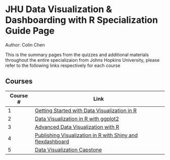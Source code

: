 # JHU Data Visualization & Dashboarding with R Specialization Guide Page

Author: Colin Chen </br>

This is the summary pages from the quizzes and additional materials throughout the entire specializaion from Johns Hopkins University, please refer to the following links respectively for each course </br>

## Courses
Course # | Link 
--- | --- 
1 | [Getting Started with Data Visualization in R](https://github.com/hsc251/R-Learn/blob/master/JHU_DataVisual/01_Getting_Started_with_Data_Visualization/JHU_datavis01.md)
2 | [Data Visualization in R with ggplot2](https://github.com/hsc251/R-Learn/blob/master/JHU_DataVisual/02_Data_Visualization_in_R_with_ggplot2/JHU_datavis02.md)
3 | [Advanced Data Visualization with R](https://github.com/hsc251/R-Learn/blob/master/JHU_DataVisual/03_Advanced_Data_Visualization_with_R/JHU_datavis03.md)
4 | [Publishing Visualization in R with Shiny and flexdashboard](https://github.com/hsc251/R-Learn/blob/master/JHU_DataVisual/04_Publishing_Visualizations_in_R_with_Shiny_and_flexdashboard/JHU_datavis04.md)
5 | [Data Visualization Capstone]()
</br>
